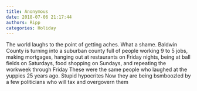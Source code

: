 ```yaml
---
title: Anonymous
date: 2018-07-06 21:17:44
authors: Ripp
categories: Holiday
---
```


 The world laughs to the point of getting aches.   What a shame.  Baldwin County is turning into a suburban county full of people working 9 to 5 jobs, making mortgages, hanging out at restaurants on Friday nights, being at ball fields on Saturdays, food shopping on Sundays, and repeating the workweek through Friday
These were the same people who laughed at the yuppies 25 years ago.  Stupid hypocrites    Now they are being bsmboozled by a few politicians who will tax and overgovern them